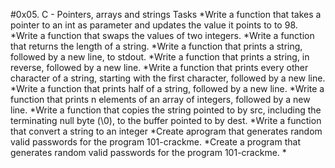 #0x05. C - Pointers, arrays and strings
Tasks
*Write a function that takes a pointer to an int as parameter and updates the value it points to to 98.
*Write a function that swaps the values of two integers.
*Write a function that returns the length of a string.
*Write a function that prints a string, followed by a new line, to stdout.
*Write a function that prints a string, in reverse, followed by a new line.
*Write a function that prints every other character of a string, starting with the first character, followed by a new line.
*Write a function that prints half of a string, followed by a new line.
*Write a function that prints n elements of an array of integers, followed by a new line.
*Write a function that copies the string pointed to by src, including the terminating null byte (\0), to the buffer pointed to by dest.
*Write a function that convert a string to an integer
*Create aprogram that generates random valid passwords for the program 101-crackme.
*Create a program that generates random valid passwords for the program 101-crackme.
*
